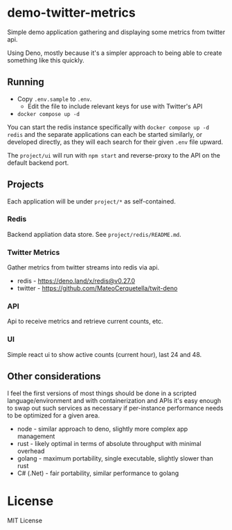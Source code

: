 # demo-twitter-metrics

Simple demo application gathering and displaying some metrics from twitter api.

Using Deno, mostly because it's a simpler approach to being able to create
something like this quickly.

## Running

- Copy `.env.sample` to `.env`.
  - Edit the file to include relevant keys for use with Twitter's API
- `docker compose up -d`

You can start the redis instance specifically with `docker compose up -d redis`
and the separate applications can each be started similarly, or developed
directly, as they will each search for their given `.env` file upward.

The `project/ui` will run with `npm start` and reverse-proxy to the API on the
default backend port.

## Projects

Each application will be under `project/*` as self-contained.

### Redis

Backend appliation data store. See `project/redis/README.md`.

### Twitter Metrics

Gather metrics from twitter streams into redis via api.

- redis - https://deno.land/x/redis@v0.27.0
- twitter - https://github.com/MateoCerquetella/twit-deno

### API

Api to receive metrics and retrieve current counts, etc.

### UI

Simple react ui to show active counts (current hour), last 24 and 48.

## Other considerations

I feel the first versions of most things should be done in a scripted
language/environment and with containerization and APIs it's easy enough to swap
out such services as necessary if per-instance performance needs to be optimized
for a given area.

- node - similar approach to deno, slightly more complex app management
- rust - likely optimal in terms of absolute throughput with minimal overhead
- golang - maximum portability, single executable, slightly slower than rust
- C# (.Net) - fair portability, similar performance to golang

# License

MIT License
